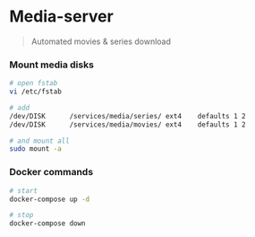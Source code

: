 # Media-server
> Automated movies & series download

### Mount media disks
```bash
# open fstab
vi /etc/fstab

# add
/dev/DISK      /services/media/series/ ext4    defaults 1 2
/dev/DISK      /services/media/movies/ ext4    defaults 1 2

# and mount all
sudo mount -a
```

### Docker commands
```bash
# start
docker-compose up -d

# stop
docker-compose down
